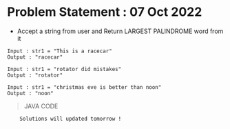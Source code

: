 # Problem Statement : 07 Oct 2022


- Accept a string from user and Return LARGEST PALINDROME word from it<br>

```
Input : str1 = "This is a racecar"
Output : "racecar"

Input : str1 = "rotator did mistakes"
Output : "rotator"

Input : str1 = "christmas eve is better than noon"
Output : "noon"
```





> JAVA CODE

```
    Solutions will updated tomorrow !
```



